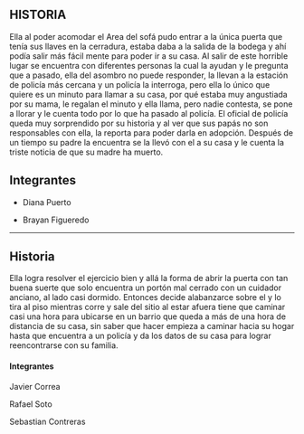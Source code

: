 ## HISTORIA 

Ella al poder  acomodar el Area del sofá pudo entrar a la única puerta que tenía sus llaves en la cerradura, estaba daba a la salida de la bodega y ahí podía salir más fácil mente para poder ir a su casa. Al salir de este horrible lugar se encuentra con diferentes personas la cual la ayudan y le pregunta que a pasado, ella del asombro no puede responder, la llevan a la estación de policía más cercana y un policía la interroga, pero ella lo único que quiere es un minuto para llamar a su casa, por qué estaba muy angustiada por su mama, le regalan el minuto y ella llama, pero nadie contesta, se pone a llorar y le cuenta todo por lo que ha pasado al policía. El oficial de policía queda muy sorprendido por su historia y al ver que sus papás no son responsables con ella, la reporta para poder darla en adopción. Después de un tiempo su padre la encuentra se la llevó con el a su casa y le cuenta la triste noticia de que su madre ha muerto.

## Integrantes 

* Diana Puerto 

* Brayan Figueredo

*********************************************************************************************

## Historia

Ella logra resolver el ejercicio bien y allá la forma de abrir la puerta con tan buena suerte que solo encuentra un portón mal cerrado con un cuidador anciano, al lado casi dormido. Entonces decide alabanzarce sobre el y lo tira al piso mientras corre y sale del sitio al estar afuera tiene que caminar casi una hora para ubicarse en un barrio que queda a más de una hora de distancia de su casa, sin saber que hacer empieza a caminar hacia su hogar hasta que encuentra a un policía y da los datos de su casa para lograr reencontrarse con su familia.

#### Integrantes

Javier Correa

Rafael Soto

Sebastian Contreras
